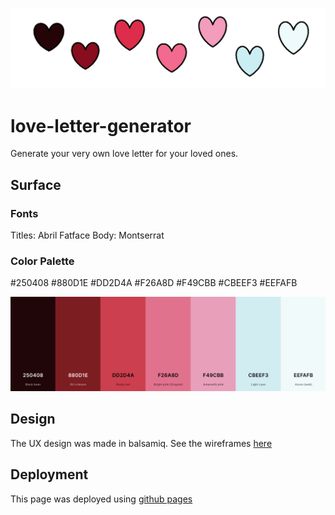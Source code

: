 ![Heart Banner](assets/images/readme-heart-banner.png)

# love-letter-generator
Generate your very own love letter for your loved ones.


## Surface
### Fonts
Titles: Abril Fatface
Body: Montserrat
### Color Palette
#250408
#880D1E
#DD2D4A
#F26A8D
#F49CBB
#CBEEF3
#EEFAFB

<div align="center">
  <img src="./assets/readme-images/colour-pallette.png" alt="Colour Pallette">
</div>



## Design

The UX design was made in balsamiq. See the wireframes [here](assets/PDF/LoveLetterGenerator.pdf)


## Deployment

This page was deployed using [github pages](https://pages.github.com/)
